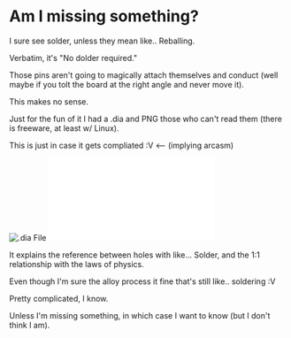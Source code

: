 Am I missing something?
==========

I sure see solder, unless they mean like.. Reballing.

Verbatim, it's "No dolder required."

Those pins aren't going to magically attach themselves and conduct (well maybe if you tolt the board at the right angle and never move it).

This makes no sense.

Just for the fun of it I had a .dia and PNG those who can't read them (there is freeware, at least w/ Linux).

This is just in case it gets compliated :V <-- (implying arcasm)

![.dia File](solder_free_with_solfer.dia "Dia moedling diagram.")
![.pdf File](solder_free_with_solfer.pdf "Dia moedling diagram.")

It explains the reference between holes with like... Solder, and the 1:1 relationship with the laws of physics.

Even though I'm sure the alloy process it fine that's still like.. soldering :V

Pretty complicated, I know.

Unless I'm missing something, in which case I want to know (but I don't think I am).
